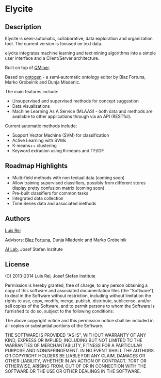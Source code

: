 # Elycite

## Description
Elycite is  semi-automatic, collaborative, data exploration and organization tool.
The current version is focused on text data.

elycite integrates machine learning and text mining algorithms into a
simple user interface and a Client/Server architecture.

Built on top of [QMiner](http://qminer.ijs.si).


Based on [ontogen](http://ontogen.ijs.si) - a semi-automatic ontology editor by
Blaz Fortuna, Marko Grobelnik and Dunja Mladenic.


The main features include:

* Unsupervised and supervised methods for concept suggestion
* Data visualizations
* Machine Learning As A Service (MLAAS) - both data and methods are available 
  to other applications through via an API (RESTful).


Current automatic methods include:
    
* Support Vector Machine (SVM) for classification
* Active Learning with SVMs
* K-means++ clustering
* Keyword extracion using K-means and TF/IDF


## Roadmap Highlights

* Multi-field methods with non textual data (coming soon)
* Allow training supervised classifiers, possibly from different stores
  display pretty confusion matrix (coming soon)
* Pre-built classifiers for common tasks
* Integrated data collection
* Time Series data and associated methods

## Authors
[Luis Rei](http://luisrei.com)

Advisors: [Blaz Fortuna](http://blazfortuna.com), Dunja Mladenic and 
Marko Grobelnik

[AI Lab](http://ailab.ijs.si), Josef Stefan Institute


## License
(C) 2013-2014 Luis Rei, Josef Stefan Institute


Permission is hereby granted, free of charge, to any person obtaining a copy
of this software and associated documentation files (the "Software"), to deal
in the Software without restriction, including without limitation the rights
to use, copy, modify, merge, publish, distribute, sublicense, and/or sell
copies of the Software, and to permit persons to whom the Software is
furnished to do so, subject to the following conditions:

The above copyright notice and this permission notice shall be included in
all copies or substantial portions of the Software.

THE SOFTWARE IS PROVIDED "AS IS", WITHOUT WARRANTY OF ANY KIND, EXPRESS OR
IMPLIED, INCLUDING BUT NOT LIMITED TO THE WARRANTIES OF MERCHANTABILITY,
FITNESS FOR A PARTICULAR PURPOSE AND NONINFRINGEMENT. IN NO EVENT SHALL THE
AUTHORS OR COPYRIGHT HOLDERS BE LIABLE FOR ANY CLAIM, DAMAGES OR OTHER
LIABILITY, WHETHER IN AN ACTION OF CONTRACT, TORT OR OTHERWISE, ARISING FROM,
OUT OF OR IN CONNECTION WITH THE SOFTWARE OR THE USE OR OTHER DEALINGS IN
THE SOFTWARE.
